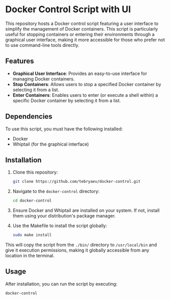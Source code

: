 # Docker Control Script with UI

This repository hosts a Docker control script featuring a user interface to simplify the management of Docker containers. This script is particularly useful for stopping containers or entering their environments through a graphical user interface, making it more accessible for those who prefer not to use command-line tools directly.

## Features

- **Graphical User Interface**: Provides an easy-to-use interface for managing Docker containers.
- **Stop Containers**: Allows users to stop a specified Docker container by selecting it from a list.
- **Enter Containers**: Enables users to enter (or execute a shell within) a specific Docker container by selecting it from a list.

## Dependencies

To use this script, you must have the following installed:

- Docker
- Whiptail (for the graphical interface)

## Installation

1. Clone this repository:
    ```bash
    git clone https://github.com/tebryaev/docker-control.git
    ```

2. Navigate to the `docker-control` directory:
    ```bash
    cd docker-control
    ```

3. Ensure Docker and Whiptail are installed on your system. If not, install them using your distribution's package manager.

4. Use the Makefile to install the script globally:
    ```bash
    sudo make install
    ```

This will copy the script from the `./bin/` directory to `/usr/local/bin` and give it execution permissions, making it globally accessible from any location in the terminal.

## Usage

After installation, you can run the script by executing:

```bash
docker-control
```